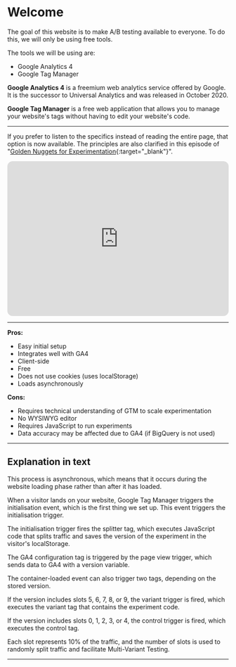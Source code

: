 # Welcome

The goal of this website is to make A/B testing available to everyone. To do this, we will only be using free tools.

The tools we will be using are:

* Google Analytics 4
* Google Tag Manager

**Google Analytics 4** is a freemium web analytics service offered by Google. It is the successor to Universal Analytics and was released in October 2020.

**Google Tag Manager** is a free web application that allows you to manage your website's tags without having to edit your website's code.

---

If you prefer to listen to the specifics instead of reading the entire page, that option is now available. The principles are also clarified in this episode of "[Golden Nuggets for Experimentation](https://gnexperimentation.substack.com){:target="_blank"}".

<iframe style="border-radius:12px" src="https://open.spotify.com/embed/episode/3njS8Awjy4b0bkN74QkkUu?utm_source=generator" width="100%" height="352" frameBorder="0" allowfullscreen="" allow="autoplay; clipboard-write; encrypted-media; fullscreen; picture-in-picture" loading="lazy"></iframe>

---

**Pros:**

- Easy initial setup
- Integrates well with GA4
- Client-side
- Free
- Does not use cookies (uses localStorage)
- Loads asynchronously

**Cons:**

- Requires technical understanding of GTM to scale experimentation
- No WYSIWYG editor
- Requires JavaScript to run experiments
- Data accuracy may be affected due to GA4 (if BigQuery is not used)

---

## Explanation in text

This process is asynchronous, which means that it occurs during the website loading phase rather than after it has loaded.

When a visitor lands on your website, Google Tag Manager triggers the initialisation event, which is the first thing we set up. This event triggers the initialisation trigger.

The initialisation trigger fires the splitter tag, which executes JavaScript code that splits traffic and saves the version of the experiment in the visitor's localStorage.

The GA4 configuration tag is triggered by the page view trigger, which sends data to GA4 with a version variable.

The container-loaded event can also trigger two tags, depending on the stored version.

If the version includes slots 5, 6, 7, 8, or 9, the variant trigger is fired, which executes the variant tag that contains the experiment code.

If the version includes slots 0, 1, 2, 3, or 4, the control trigger is fired, which executes the control tag.

Each slot represents 10% of the traffic, and the number of slots is used to randomly split traffic and facilitate Multi-Variant Testing.

---